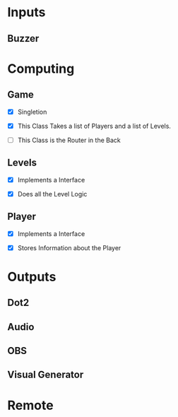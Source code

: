 # Inputs

## Buzzer


# Computing

## Game

- [x] Singletion

- [x] This Class Takes a list of Players and a list of Levels.

- [ ] This Class is the Router in the Back


## Levels

- [x] Implements a Interface

- [X] Does all the Level Logic


## Player

- [x] Implements a Interface

- [x] Stores Information about the Player


# Outputs

## Dot2
## Audio
## OBS
## Visual Generator

# Remote